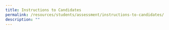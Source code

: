 ```yaml
---
title: Instructions to Candidates
permalink: /resources/students/assessment/instructions-to-candidates/
description: ""
---
```


